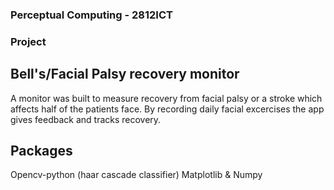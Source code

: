 ### Perceptual Computing - 2812ICT

### Project

## Bell's/Facial Palsy recovery monitor

A monitor was built to measure recovery from facial palsy or a stroke which affects half of the patients face.
By recording daily facial excercises the app gives feedback and tracks recovery.

## Packages
Opencv-python (haar cascade classifier)
Matplotlib & Numpy
